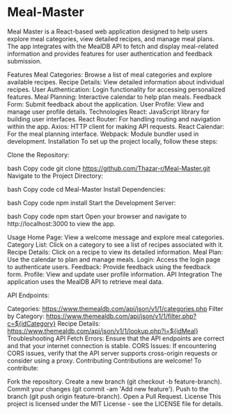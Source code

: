 # Meal-Master

Meal Master is a React-based web application designed to help users explore meal categories, view detailed recipes, and manage meal plans. The app integrates with the MealDB API to fetch and display meal-related information and provides features for user authentication and feedback submission.


Features
Meal Categories: Browse a list of meal categories and explore available recipes.
Recipe Details: View detailed information about individual recipes.
User Authentication: Login functionality for accessing personalized features.
Meal Planning: Interactive calendar to help plan meals.
Feedback Form: Submit feedback about the application.
User Profile: View and manage user profile details.
Technologies
React: JavaScript library for building user interfaces.
React Router: For handling routing and navigation within the app.
Axios: HTTP client for making API requests.
React Calendar: For the meal planning interface.
Webpack: Module bundler used in development.
Installation
To set up the project locally, follow these steps:

Clone the Repository:

bash
Copy code
git clone https://github.com/Thazar-r/Meal-Master.git
Navigate to the Project Directory:

bash
Copy code
cd Meal-Master
Install Dependencies:

bash
Copy code
npm install
Start the Development Server:

bash
Copy code
npm start
Open your browser and navigate to http://localhost:3000 to view the app.

Usage
Home Page: View a welcome message and explore meal categories.
Category List: Click on a category to see a list of recipes associated with it.
Recipe Details: Click on a recipe to view its detailed information.
Meal Plan: Use the calendar to plan and manage meals.
Login: Access the login page to authenticate users.
Feedback: Provide feedback using the feedback form.
Profile: View and update user profile information.
API Integration
The application uses the MealDB API to retrieve meal data.

API Endpoints:

Categories: https://www.themealdb.com/api/json/v1/1/categories.php
Filter by Category: https://www.themealdb.com/api/json/v1/1/filter.php?c=${idCategory}
Recipe Details: https://www.themealdb.com/api/json/v1/1/lookup.php?i=${idMeal}
Troubleshooting
API Fetch Errors: Ensure that the API endpoints are correct and that your internet connection is stable.
CORS Issues: If encountering CORS issues, verify that the API server supports cross-origin requests or consider using a proxy.
Contributing
Contributions are welcome! To contribute:

Fork the repository.
Create a new branch (git checkout -b feature-branch).
Commit your changes (git commit -am 'Add new feature').
Push to the branch (git push origin feature-branch).
Open a Pull Request.
License
This project is licensed under the MIT License - see the LICENSE file for details.